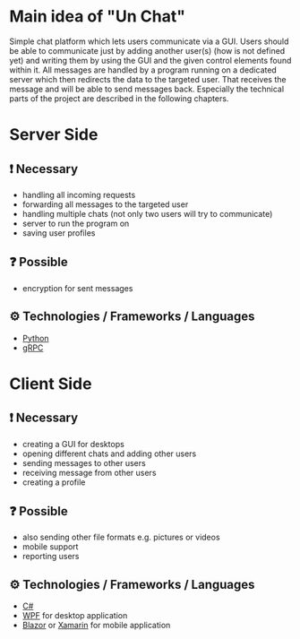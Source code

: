 # Main idea of "Un Chat"
Simple chat platform which lets users communicate via a GUI. Users should be able to communicate just
by adding another user(s) (how is not defined yet) and writing them by using the GUI and the given
control elements found within it. All messages are handled by a program running on a dedicated
server which then redirects the data to the targeted user. That receives the message and will be able
to send messages back. Especially the technical parts of the project are described in the following
chapters.

# Server Side
## ❗ Necessary
- handling all incoming requests
- forwarding all messages to the targeted user
- handling multiple chats (not only two users will try to communicate)
- server to run the program on
- saving user profiles
## ❓ Possible
- encryption for sent messages
## ⚙️ Technologies / Frameworks / Languages
- [Python](https://www.python.org/)
- [gRPC](https://grpc.io/)

# Client Side
## ❗ Necessary
- creating a GUI for desktops
- opening different chats and adding other users
- sending messages to other users
- receiving message from other users
- creating a profile
## ❓ Possible
- also sending other file formats e.g. pictures or videos
- mobile support
- reporting users
## ⚙️ Technologies / Frameworks / Languages
- [C#](https://docs.microsoft.com/en-us/dotnet/csharp/)
- [WPF](https://docs.microsoft.com/en-us/dotnet/desktop/wpf/?view=netdesktop-5.0) for desktop application
- [Blazor](https://dotnet.microsoft.com/apps/aspnet/web-apps/blazor) or [Xamarin](https://dotnet.microsoft.com/apps/xamarin) for mobile application
